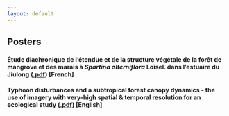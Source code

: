 ```yaml
---
layout: default
---
```

## Posters

#### Étude diachronique de l’étendue et de la structure végétale de la forêt de mangrove et des marais à _Spartina alterniflora_ Loisel. dans l’estuaire du Jiulong ([.pdf](./mangrove_spartina.pdf)) [French]
#### Typhoon disturbances and a subtropical forest canopy dynamics - the use of imagery with very-high spatial & temporal resolution for an ecological study ([.pdf](./drone_canopy.pdf)) [English]
